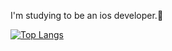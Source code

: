 I'm studying to be an ios developer.👀


[![Top Langs](https://github-readme-stats.vercel.app/api/top-langs/?username=jangseoyoung&layout=compact)](https://github.com/anuraghazra/github-readme-stats)
